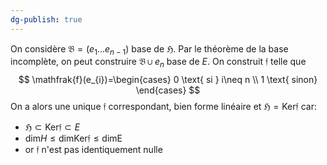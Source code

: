 ```yaml
---
dg-publish: true
---
```


On considère $\mathfrak{B}=(e_{1}\dots e_{n-1})$ base de $\mathfrak{H}$. Par le théorème de la base incomplète, on peut construire $\mathfrak{B}\cup e_{n}$ base de $E$. On construit $\mathfrak{f}$ telle que
$$
\mathfrak{f}(e_{i})=\begin{cases}
0 \text{ si } i\neq n \\
1 \text{ sinon}
\end{cases}
$$
On a alors une unique $\mathfrak{f}$ correspondant, bien forme linéaire et $\mathfrak{H}=\text{Ker}\mathfrak{f}$ car:
- $\mathfrak{H}\subset\text{Ker}\mathfrak{f}\subset E$
- $\text{dim}H\leq \text{dim}\text{Ker}\mathfrak{f}\leq \text{dimE}$
- or $\mathfrak{f}$ n'est pas identiquement nulle
